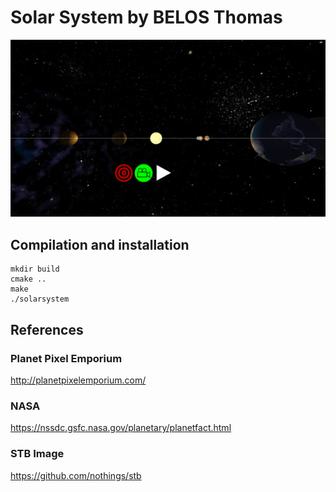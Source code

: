 # Solar System by BELOS Thomas

![Screenshot](res/screenshot_earth.png)

## Compilation and installation

```
mkdir build
cmake ..
make
./solarsystem
```

## References

### Planet Pixel Emporium

http://planetpixelemporium.com/

### NASA

https://nssdc.gsfc.nasa.gov/planetary/planetfact.html

### STB Image

https://github.com/nothings/stb